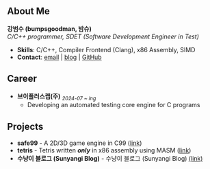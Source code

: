 ## About Me
**강범수 (bumpsgoodman, 밤슈)** <br>_C/C++ programmer, SDET (Software Development Engineer in Test)_
- **Skills**: C/C++, Compiler Frontend (Clang), x86 Assembly, SIMD
- **Contact**: [email](mailto:bumpsgoodman@gmail.com) | [blog](https://blog.naver.com/bumpsgoodman) | [GitHub](https://github.com/bumpsgoodman)

## Career
- **브이플러스랩(주)** <sub>*2024-07 ~ ing*</sub>
  - Developing an automated testing core engine for C programs

## Projects
- **safe99** - A 2D/3D game engine in C99 ([link](https://github.com/bumpsgoodman/safe99))
- **tetris** - Tetris written **_only_** in x86 assembly using MASM ([link](https://github.com/bumpsgoodman/Tetris_x86_asm))
- **수냥이 블로그 (Sunyangi Blog)** - 수냥이 블로그 (Sunyangi Blog) [(link)](https://sunyangi.com)
